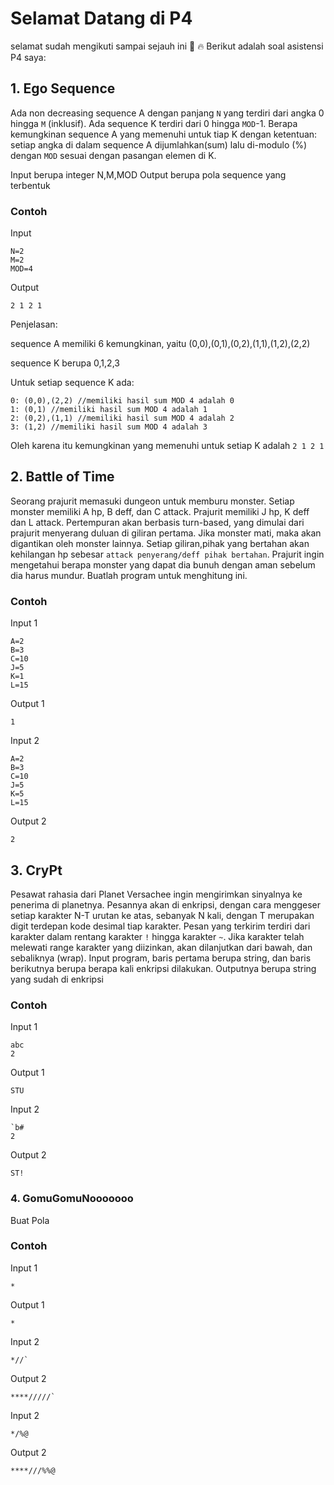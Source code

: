 # Selamat Datang di P4
selamat sudah mengikuti sampai sejauh ini :clap: :fire:
Berikut adalah soal asistensi P4 saya:

## 1. Ego Sequence
Ada non decreasing sequence A dengan panjang ```N``` yang terdiri dari angka 0 hingga ```M``` (inklusif). Ada sequence K terdiri dari 0 hingga ```MOD```-1. Berapa kemungkinan sequence A yang memenuhi untuk tiap K dengan ketentuan: setiap angka di dalam sequence A dijumlahkan(sum) lalu di-modulo (%) dengan ```MOD``` sesuai dengan pasangan elemen di K.

Input berupa integer N,M,MOD
Output berupa pola sequence yang terbentuk

### Contoh 

Input
```
N=2
M=2
MOD=4
```
Output
```
2 1 2 1
```
Penjelasan:

sequence A memiliki 6 kemungkinan, yaitu (0,0),(0,1),(0,2),(1,1),(1,2),(2,2)

sequence K berupa 0,1,2,3

Untuk setiap sequence K ada:
```
0: (0,0),(2,2) //memiliki hasil sum MOD 4 adalah 0
1: (0,1) //memiliki hasil sum MOD 4 adalah 1
2: (0,2),(1,1) //memiliki hasil sum MOD 4 adalah 2
3: (1,2) //memiliki hasil sum MOD 4 adalah 3
```

Oleh karena itu kemungkinan yang memenuhi untuk setiap K adalah ```2 1 2 1```

## 2. Battle of Time
 
 Seorang prajurit memasuki dungeon untuk memburu monster. Setiap monster memiliki A hp, B deff, dan C attack. Prajurit memiliki J hp, K deff dan L attack. Pertempuran akan berbasis turn-based, yang dimulai dari prajurit menyerang duluan di giliran pertama. Jika monster mati, maka akan digantikan oleh monster lainnya. Setiap giliran,pihak yang bertahan akan kehilangan hp sebesar ```attack penyerang/deff pihak bertahan```. Prajurit ingin mengetahui berapa monster yang dapat dia bunuh dengan aman sebelum dia harus mundur. Buatlah program untuk menghitung ini. 
 
 ### Contoh 

Input 1
```
A=2
B=3
C=10
J=5
K=1
L=15
```
Output 1
```
1
```

Input 2
```
A=2
B=3
C=10
J=5
K=5
L=15
```
Output 2
```
2
```

## 3. CryPt
Pesawat rahasia dari Planet Versachee ingin mengirimkan sinyalnya ke penerima di planetnya. Pesannya akan di enkripsi, dengan cara menggeser setiap karakter N-T urutan ke atas, sebanyak N kali, dengan T merupakan digit terdepan kode desimal tiap karakter. Pesan yang terkirim terdiri dari karakter dalam rentang karakter ```!``` hingga karakter ```~```.
Jika karakter telah melewati range karakter yang diizinkan, akan dilanjutkan dari bawah, dan sebaliknya (wrap). Input program, baris pertama berupa string, dan baris berikutnya berupa berapa kali enkripsi dilakukan. Outputnya berupa string yang sudah di enkripsi

### Contoh

Input 1
```
abc
2
```
Output 1
```
STU
```
Input 2
```
`b#
2
```
Output 2
```
ST!
```

### 4. GomuGomuNooooooo
Buat Pola
### Contoh

Input 1
```
*
```
Output 1
```
*
```
Input 2
```
*//`
```
Output 2
```
****/////`
```
Input 2
```
*/%@
```
Output 2
```
****///%%@
```



